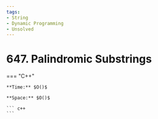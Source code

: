 ```yaml
---
tags:
- String
- Dynamic Programming
- Unsolved
---
```



# 647. Palindromic Substrings

=== "C++"

    **Time:** $O()$

    **Space:** $O()$

    ``` c++
    ```